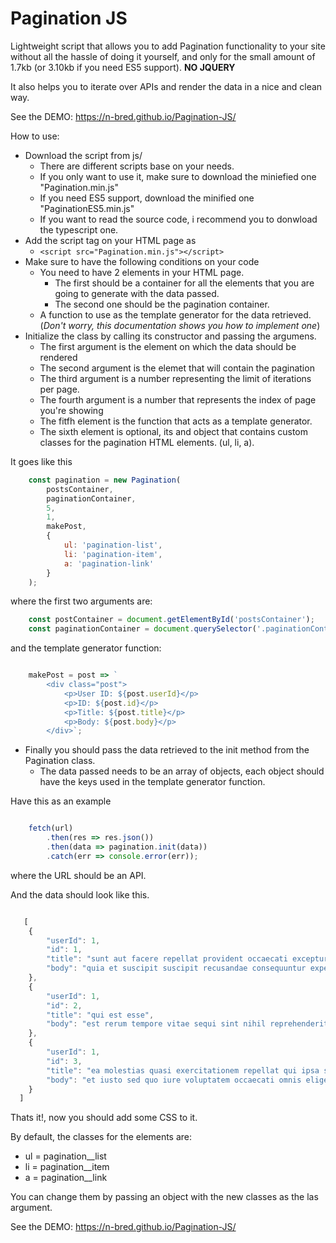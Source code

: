# Pagination JS

Lightweight script that allows you to add Pagination functionality to your site without all the hassle of doing it yourself, and only for the small amount of 1.7kb (or 3.10kb if you need ES5 support). **NO JQUERY**

It also helps you to iterate over APIs and render the data in a nice and clean way.

See the DEMO: https://n-bred.github.io/Pagination-JS/

How to use: 

- Download the script from js/
  - There are different scripts base on your needs.
  - If you only want to use it, make sure to download the miniefied one "Pagination.min.js"
  - If you need ES5 support, download the minified one "PaginationES5.min.js"
  - If you want to read the source code, i recommend you to donwload the typescript one.
- Add the script tag on your HTML page as 
  - ```<script src="Pagination.min.js"></script> ```
- Make sure to have the following conditions on your code
  - You need to have 2 elements in your HTML page.
    - The first should be a container for all the elements that you are going to generate with the data passed.
    - The second one should be the pagination container.
  - A function to use as the template generator for the data retrieved. (*Don't worry, this documentation shows you how to implement one*)
- Initialize the class by calling its constructor and passing the argumens.
  - The first argument is the element on which the data should be rendered
  - The second argument is the elemet that will contain the pagination
  - The third argument is a number representing the limit of iterations per page.
  - The fourth argument is a number that represents the index of page you're showing
  - The fitfh element is the function that acts as a template generator.
  - The sixth element is optional, its and object that contains custom classes for the pagination HTML elements. (ul, li, a).

It goes like this

```javascript
    const pagination = new Pagination(
        postsContainer,
        paginationContainer,
        5,
        1,
        makePost,
        {
            ul: 'pagination-list',
            li: 'pagination-item',
            a: 'pagination-link'
        }
    );
```

where the first two arguments are:

```javascript
    const postContainer = document.getElementById('postsContainer');
    const paginationContainer = document.querySelector('.paginationContainer');

```

and the template generator function:

```javascript

    makePost = post => `
        <div class="post">
            <p>User ID: ${post.userId}</p>
            <p>ID: ${post.id}</p>
            <p>Title: ${post.title}</p>
            <p>Body: ${post.body}</p>
        </div>`;

```

- Finally you should pass the data retrieved to the init method from the Pagination class. 
  - The data passed needs to be an array of objects, each object should have the keys used in the template generator function.

Have this as an example

```javascript

    fetch(url)
        .then(res => res.json())
        .then(data => pagination.init(data))
        .catch(err => console.error(err));

```

where the URL should be an API.

And the data should look like this.

```javascript 

   [
    {
        "userId": 1,
        "id": 1,
        "title": "sunt aut facere repellat provident occaecati excepturi optio reprehenderit",
        "body": "quia et suscipit suscipit recusandae consequuntur expedita et cum reprehenderit molestiae ut ut quas totam nostrum rerum est autem sunt rem eveniet architecto"
    },
    {
        "userId": 1,
        "id": 2,
        "title": "qui est esse",
        "body": "est rerum tempore vitae sequi sint nihil reprehenderit dolor beatae ea dolores neque fugiat blanditiis voluptate porro vel nihil molestiae ut reiciendis qui aperiam non debitis possimus qui neque nisi nulla"
    },
    {
        "userId": 1,
        "id": 3,
        "title": "ea molestias quasi exercitationem repellat qui ipsa sit aut",
        "body": "et iusto sed quo iure voluptatem occaecati omnis eligendi aut ad voluptatem doloribus vel accusantium quis pariatur molestiae porro eius odio et labore et velit aut"
    }
  ]

```

Thats it!, now you should add some CSS to it.

By default, the classes for the elements are: 

- ul = pagination__list
- li = pagination__item
- a = pagination__link

You can change them by passing an object with the new classes as the las argument.

See the DEMO: https://n-bred.github.io/Pagination-JS/